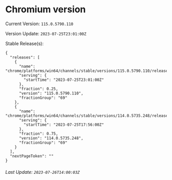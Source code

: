 # Chromium version

Current Version: `115.0.5790.110`

Version Update: `2023-07-25T23:01:00Z`

Stable Release(s):
```
{
  "releases": [
    {
      "name": "chrome/platforms/win64/channels/stable/versions/115.0.5790.110/releases/1690326060",
      "serving": {
        "startTime": "2023-07-25T23:01:00Z"
      },
      "fraction": 0.25,
      "version": "115.0.5790.110",
      "fractionGroup": "69"
    },
    {
      "name": "chrome/platforms/win64/channels/stable/versions/114.0.5735.248/releases/1690307760",
      "serving": {
        "startTime": "2023-07-25T17:56:00Z"
      },
      "fraction": 0.75,
      "version": "114.0.5735.248",
      "fractionGroup": "69"
    }
  ],
  "nextPageToken": ""
}
```

###### Last Update: `2023-07-26T14:00:03Z`
        